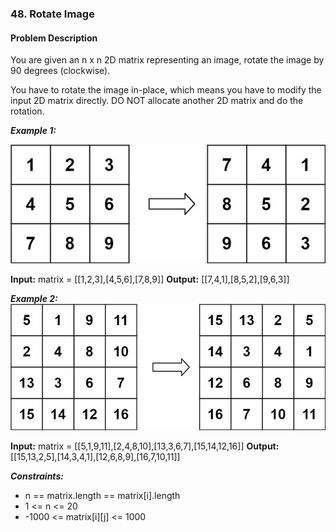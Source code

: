 ### 48. Rotate Image

#### Problem Description

You are given an n x n 2D matrix representing an image, rotate the image by 90 degrees (clockwise).

You have to rotate the image in-place, which means you have to modify the input 2D matrix directly. DO NOT allocate another 2D matrix and do the rotation.

***Example 1:***

![alt text](image.png)

**Input:** matrix = [[1,2,3],[4,5,6],[7,8,9]]
**Output:** [[7,4,1],[8,5,2],[9,6,3]]


***Example 2:***
![alt text](image-1.png)

**Input:** matrix = [[5,1,9,11],[2,4,8,10],[13,3,6,7],[15,14,12,16]]
**Output:** [[15,13,2,5],[14,3,4,1],[12,6,8,9],[16,7,10,11]]
 

***Constraints:***
- n == matrix.length == matrix[i].length
- 1 <= n <= 20
- -1000 <= matrix[i][j] <= 1000